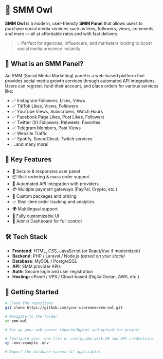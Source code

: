 # 🦉 SMM Owl

**SMM Owl** is a modern, user-friendly **SMM Panel** that allows users to purchase social media services such as likes, followers, views, comments, and more — all at affordable rates and with fast delivery.

> 💡 Perfect for agencies, influencers, and marketers looking to boost social media presence instantly.

## 💼 What is an SMM Panel?

An SMM (Social Media Marketing) panel is a web-based platform that provides social media growth services through automated API integrations. Users can register, fund their account, and place orders for various services like:

- ✅ Instagram Followers, Likes, Views
- ✅ TikTok Likes, Views, Followers
- ✅ YouTube Views, Subscribers, Watch Hours
- ✅ Facebook Page Likes, Post Likes, Followers
- ✅ Twitter (X) Followers, Retweets, Favorites
- ✅ Telegram Members, Post Views
- ✅ Website Traffic
- ✅ Spotify, SoundCloud, Twitch services
- ...and many more!

## 🌟 Key Features

- 🔐 Secure & responsive user panel
- 📦 Bulk ordering & mass order support
- 🧾 Automated API integration with providers
- 💳 Multiple payment gateways (PayPal, Crypto, etc.)
- 🛒 Custom packages and pricing
- 📈 Real-time order tracking and analytics
- 🌍 Multilingual support
- 🎨 Fully customizable UI
- 🧩 Admin Dashboard for full control

## 🛠️ Tech Stack

- **Frontend:** HTML, CSS, JavaScript (or React/Vue if modernized)
- **Backend:** PHP / Laravel / Node.js *(based on your stack)*
- **Database:** MySQL / PostgreSQL
- **API:** SMM provider APIs
- **Auth:** Secure login and user registration
- **Hosting:** cPanel / VPS / Cloud-based (DigitalOcean, AWS, etc.)

## 🚀 Getting Started

```bash
# Clone the repository
git clone https://github.com/your-username/smm-owl.git

# Navigate to the folder
cd smm-owl

# Set up your web server (Apache/Nginx) and upload the project

# Configure your .env file or config.php with DB and API credentials
cp .env.example .env

# Import the database schema (if applicable)
